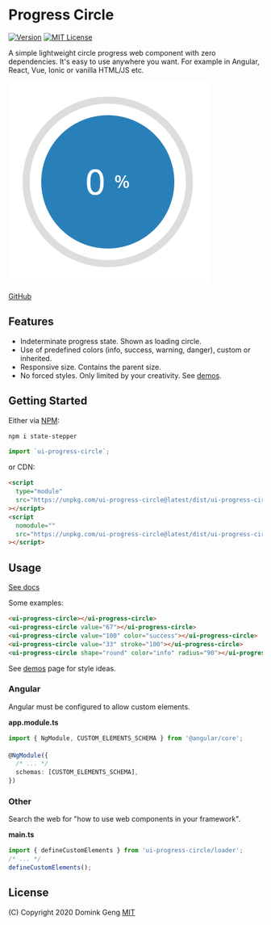# Progress Circle

[![Version][version]][package] [![MIT License][license-badge]][license]

A simple lightweight circle progress web component with zero dependencies.
It's easy to use anywhere you want. For example in Angular, React, Vue, Ionic or vanilla HTML/JS etc.

![](img/demo.gif)

[GitHub][github]

## Features

- Indeterminate progress state. Shown as loading circle.
- Use of predefined colors (info, success, warning, danger), custom or inherited.
- Responsive size. Contains the parent size.
- No forced styles. Only limited by your creativity. See [demos][demos].

## Getting Started

Either via [NPM][package]:

```bash
npm i state-stepper
```

```ts
import `ui-progress-circle`;
```

or CDN:

```html
<script
  type="module"
  src="https://unpkg.com/ui-progress-circle@latest/dist/ui-progress-circle/ui-progress-circle.esm.js"
></script>
<script
  nomodule=""
  src="https://unpkg.com/ui-progress-circle@latest/dist/ui-progress-circle/ui-progress-circle.js"
></script>
```

## Usage

[See docs][github-docs]

Some examples:

```html
<ui-progress-circle></ui-progress-circle>
<ui-progress-circle value="67"></ui-progress-circle>
<ui-progress-circle value="100" color="success"></ui-progress-circle>
<ui-progress-circle value="33" stroke="100"></ui-progress-circle>
<ui-progress-circle shape="round" color="info" radius="90"></ui-progress-circle>
```

See [demos][demos] page for style ideas.

### Angular

Angular must be configured to allow custom elements.

**app.module.ts**

```ts
import { NgModule, CUSTOM_ELEMENTS_SCHEMA } from '@angular/core';

@NgModule({
  /* ... */
  schemas: [CUSTOM_ELEMENTS_SCHEMA],
})
```

### Other

Search the web for "how to use web components in your framework".

**main.ts**

```ts
import { defineCustomElements } from 'ui-progress-circle/loader';
/* ... */
defineCustomElements();
```

## License

(C) Copyright 2020 Domink Geng [MIT][license]

<!-- Links -->

[license-badge]: https://img.shields.io/npm/l/ui-progress-circle.svg?style=flat-square
[license]: https://opensource.org/licenses/MIT
[version]: https://img.shields.io/npm/v/ui-progress-circle.svg?style=flat-square
[package]: https://www.npmjs.com/package/ui-progress-circle
[demos]: https://domske.github.io/ui-progress-circle-demo/
[github]: https://github.com/domske/ui-progress-circle
[github-docs]: https://github.com/domske/ui-progress-circle/tree/master/src/components/progress-circle
